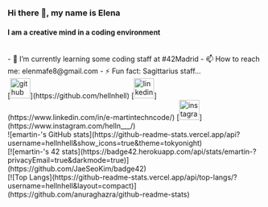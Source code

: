 
### Hi there 👋, my name is Elena
#### I am a creative mind in a coding environment

<br>
<div>
- 🌱 I’m currently learning some coding staff at #42Madrid 
- 📫 How to reach me: elenmafe8@gmail.com 
- ⚡ Fun fact: Sagittarius staff... 
</div>
<div>
[<img src='https://cdn.jsdelivr.net/npm/simple-icons@3.0.1/icons/github.svg' alt='github' height='40'>](https://github.com/hellnhell)  [<img src='https://cdn.jsdelivr.net/npm/simple-icons@3.0.1/icons/linkedin.svg' alt='linkedin' height='40'>](https://www.linkedin.com/in/e-martintechncode/)  [<img src='https://cdn.jsdelivr.net/npm/simple-icons@3.0.1/icons/instagram.svg' alt='instagram' height='40'>](https://www.instagram.com/helln___/)  
</div>

<div>
![emartin-'s GitHub stats](https://github-readme-stats.vercel.app/api?username=hellnhell&show_icons=true&theme=tokyonight)
<div>

<div>
[![emartin-'s 42 stats](https://badge42.herokuapp.com/api/stats/emartin-?privacyEmail=true&darkmode=true)](https://github.com/JaeSeoKim/badge42)
</div>

<div>
[![Top Langs](https://github-readme-stats.vercel.app/api/top-langs/?username=hellnhell&layout=compact)](https://github.com/anuraghazra/github-readme-stats)
</div>



